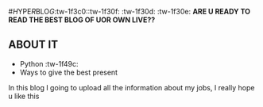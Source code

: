 #*H*YPE*R*BLO*G*:tw-1f3c0::tw-1f30f: :tw-1f30d: :tw-1f30e:
**ARE U READY TO READ THE BEST BLOG OF UOR OWN LIVE??**
## 
## ABOUT IT
- Python :tw-1f49c:
- Ways to give the best present 


In this blog I going to upload all the information about my jobs, I really hope u like this
